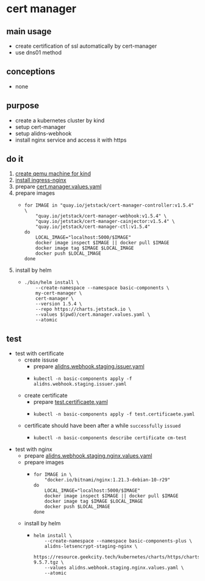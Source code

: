 # cert manager

## main usage

* create certification of ssl automatically by cert-manager
* use dns01 method

## conceptions

* none

## purpose

* create a kubernetes cluster by kind
* setup cert-manager
* setup alidns-webhook
* install nginx service and access it with https

## do it
1. [create qemu machine for kind](../create.qemu.machine.for.kind.md)
2. [install ingress-nginx](../ingress.nginx.md)
3. prepare [cert.manager.values.yaml](../resources/cert.manager.values.yaml.md)
4. prepare images
     * ```shell
       for IMAGE in "quay.io/jetstack/cert-manager-controller:v1.5.4" \
           "quay.io/jetstack/cert-manager-webhook:v1.5.4" \
           "quay.io/jetstack/cert-manager-cainjector:v1.5.4" \
           "quay.io/jetstack/cert-manager-ctl:v1.5.4"
       do
           LOCAL_IMAGE="localhost:5000/$IMAGE"
           docker image inspect $IMAGE || docker pull $IMAGE
           docker image tag $IMAGE $LOCAL_IMAGE
           docker push $LOCAL_IMAGE
       done
       ```
5. install by helm  
     * ```shell
       ./bin/helm install \
           --create-namespace --namespace basic-components \
           my-cert-manager \
           cert-manager \
           --version 1.5.4 \
           --repo https://charts.jetstack.io \
           --values $(pwd)/cert.manager.values.yaml \
           --atomic
       ```

## test
* test with certificate
  * create issuse
    * prepare [alidns.webhook.staging.issuer.yaml](./alidns.webhook.staging.issuer.yaml.md)
    * ```shell
      kubectl -n basic-components apply -f alidns.webhook.staging.issuer.yaml
      ```
  * create certificate
    * prepare [test.certificaete.yaml](./test.certificaete.yaml.md)
    * ```shell
      kubectl -n basic-components apply -f test.certificaete.yaml
      ```
  * certificate should have been after a while `successfully` `issued`
    * ```shell
      kubectl -n basic-components describe certificate cm-test
      ```
* test with nginx
  * prepare [alidns.webhook.staging.nginx.values.yaml](./alidns.webhook.staging.nginx.values.yaml.md)
  * prepare images
    * ```shell
      for IMAGE in \
          "docker.io/bitnami/nginx:1.21.3-debian-10-r29"
      do
          LOCAL_IMAGE="localhost:5000/$IMAGE"
          docker image inspect $IMAGE || docker pull $IMAGE
          docker image tag $IMAGE $LOCAL_IMAGE
          docker push $LOCAL_IMAGE
      done
      ```
  * install by helm
    * ```shell
      helm install \
          --create-namespace --namespace basic-components-plus \
          alidns-letsencrypt-staging-nginx \
          https://resource.geekcity.tech/kubernetes/charts/https/charts.bitnami.com/bitnami/nginx-9.5.7.tgz \
          --values alidns.webhook.staging.nginx.values.yaml \
          --atomic
      ```
      
      